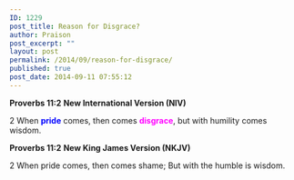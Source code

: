 ```yaml
---
ID: 1229
post_title: Reason for Disgrace?
author: Praison
post_excerpt: ""
layout: post
permalink: /2014/09/reason-for-disgrace/
published: true
post_date: 2014-09-11 07:55:12
---
```

<strong>Proverbs 11:2</strong>
<strong> New International Version (NIV)</strong>

2 When <span style="color: #0000ff;"><strong>pride</strong> </span>comes, then comes <span style="color: #ff00ff;"><strong>disgrace</strong></span>,
but with humility comes wisdom.

<strong>Proverbs 11:2</strong>
<strong> New King James Version (NKJV)</strong>

2 When pride comes, then comes shame;
But with the humble is wisdom.